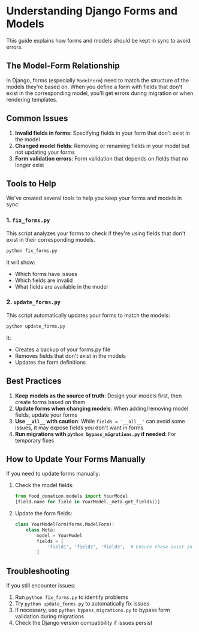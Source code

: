 # Understanding Django Forms and Models

This guide explains how forms and models should be kept in sync to avoid errors.

## The Model-Form Relationship

In Django, forms (especially `ModelForm`) need to match the structure of the models they're based on. When you define a form with fields that don't exist in the corresponding model, you'll get errors during migration or when rendering templates.

## Common Issues

1. **Invalid fields in forms**: Specifying fields in your form that don't exist in the model
2. **Changed model fields**: Removing or renaming fields in your model but not updating your forms
3. **Form validation errors**: Form validation that depends on fields that no longer exist

## Tools to Help

We've created several tools to help you keep your forms and models in sync:

### 1. `fix_forms.py`

This script analyzes your forms to check if they're using fields that don't exist in their corresponding models.

```bash
python fix_forms.py
```

It will show:
- Which forms have issues
- Which fields are invalid
- What fields are available in the model

### 2. `update_forms.py`

This script automatically updates your forms to match the models:

```bash
python update_forms.py
```

It:
- Creates a backup of your forms.py file
- Removes fields that don't exist in the models
- Updates the form definitions

## Best Practices

1. **Keep models as the source of truth**: Design your models first, then create forms based on them
2. **Update forms when changing models**: When adding/removing model fields, update your forms
3. **Use `__all__` with caution**: While `fields = '__all__'` can avoid some issues, it may expose fields you don't want in forms
4. **Run migrations with `python bypass_migrations.py` if needed**: For temporary fixes

## How to Update Your Forms Manually

If you need to update forms manually:

1. Check the model fields:
   ```python
   from food_donation.models import YourModel
   [field.name for field in YourModel._meta.get_fields()]
   ```

2. Update the form fields:
   ```python
   class YourModelForm(forms.ModelForm):
       class Meta:
           model = YourModel
           fields = [
               'field1', 'field2', 'field3',  # Ensure these exist in the model
           ]
   ```

## Troubleshooting

If you still encounter issues:

1. Run `python fix_forms.py` to identify problems
2. Try `python update_forms.py` to automatically fix issues
3. If necessary, use `python bypass_migrations.py` to bypass form validation during migrations
4. Check the Django version compatibility if issues persist 